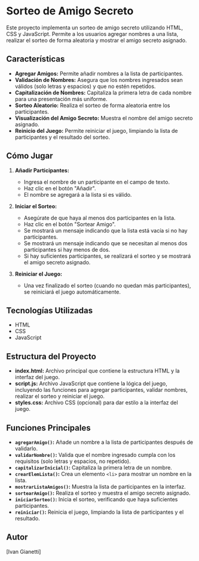 # Sorteo de Amigo Secreto

Este proyecto implementa un sorteo de amigo secreto utilizando HTML, CSS y JavaScript. Permite a los usuarios agregar nombres a una lista, realizar el sorteo de forma aleatoria y mostrar el amigo secreto asignado.

## Características

- **Agregar Amigos:** Permite añadir nombres a la lista de participantes.
- **Validación de Nombres:** Asegura que los nombres ingresados sean válidos (solo letras y espacios) y que no estén repetidos.
- **Capitalización de Nombres:** Capitaliza la primera letra de cada nombre para una presentación más uniforme.
- **Sorteo Aleatorio:** Realiza el sorteo de forma aleatoria entre los participantes.
- **Visualización del Amigo Secreto:** Muestra el nombre del amigo secreto asignado.
- **Reinicio del Juego:** Permite reiniciar el juego, limpiando la lista de participantes y el resultado del sorteo.

## Cómo Jugar

1. **Añadir Participantes:**

   - Ingresa el nombre de un participante en el campo de texto.
   - Haz clic en el botón "Añadir".
   - El nombre se agregará a la lista si es válido.

2. **Iniciar el Sorteo:**

   - Asegúrate de que haya al menos dos participantes en la lista.
   - Haz clic en el botón "Sortear Amigo".
   - Se mostrará un mensaje indicando que la lista está vacía si no hay participantes.
   - Se mostrará un mensaje indicando que se necesitan al menos dos participantes si hay menos de dos.
   - Si hay suficientes participantes, se realizará el sorteo y se mostrará el amigo secreto asignado.

3. **Reiniciar el Juego:**
   - Una vez finalizado el sorteo (cuando no quedan más participantes), se reiniciará el juego automáticamente.

## Tecnologías Utilizadas

- HTML
- CSS
- JavaScript

## Estructura del Proyecto

- **index.html:** Archivo principal que contiene la estructura HTML y la interfaz del juego.
- **script.js:** Archivo JavaScript que contiene la lógica del juego, incluyendo las funciones para agregar participantes, validar nombres, realizar el sorteo y reiniciar el juego.
- **styles.css:** Archivo CSS (opcional) para dar estilo a la interfaz del juego.

## Funciones Principales

- **`agregarAmigo()`:** Añade un nombre a la lista de participantes después de validarlo.
- **`validarNombre()`:** Valida que el nombre ingresado cumpla con los requisitos (solo letras y espacios, no repetido).
- **`capitalizarInicial()`:** Capitaliza la primera letra de un nombre.
- **`crearElemLista()`:** Crea un elemento `<li>` para mostrar un nombre en la lista.
- **`mostrarListaAmigos()`:** Muestra la lista de participantes en la interfaz.
- **`sortearAmigo()`:** Realiza el sorteo y muestra el amigo secreto asignado.
- **`iniciarSorteo()`:** Inicia el sorteo, verificando que haya suficientes participantes.
- **`reiniciar()`:** Reinicia el juego, limpiando la lista de participantes y el resultado.

## Autor

[Ivan Gianetti]
